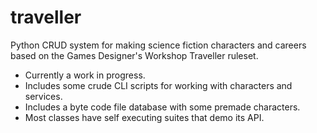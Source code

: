 # traveller
Python CRUD system for making science fiction characters and careers based on the Games Designer's Workshop Traveller ruleset.

- Currently a work in progress.
- Includes some crude CLI scripts for working with characters and services.
- Includes a byte code file database with some premade characters.
- Most classes have self executing suites that demo its API.
